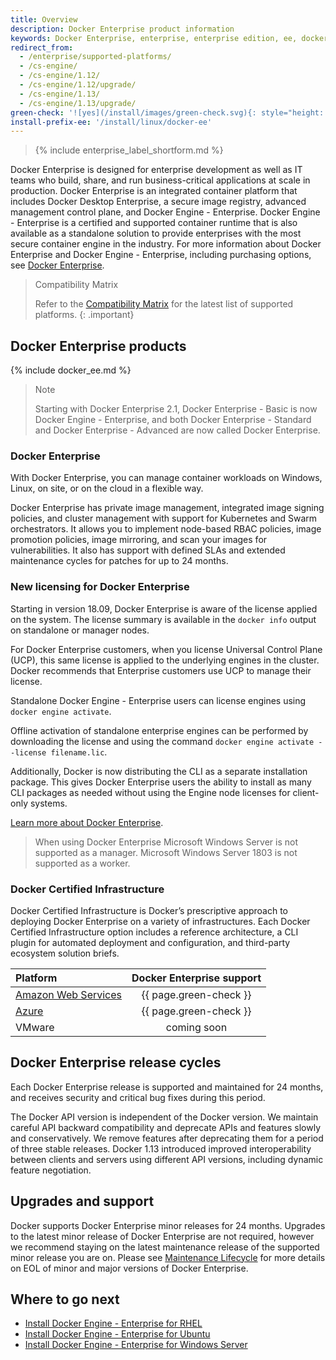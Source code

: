 ```yaml
---
title: Overview
description: Docker Enterprise product information
keywords: Docker Enterprise, enterprise, enterprise edition, ee, docker ee, docker enterprise edition, lts, commercial, cs engine, commercially supported
redirect_from:
  - /enterprise/supported-platforms/
  - /cs-engine/
  - /cs-engine/1.12/
  - /cs-engine/1.12/upgrade/
  - /cs-engine/1.13/
  - /cs-engine/1.13/upgrade/
green-check: '![yes](/install/images/green-check.svg){: style="height: 14px; margin:auto;"}'
install-prefix-ee: '/install/linux/docker-ee'
---
```


>{% include enterprise_label_shortform.md %}

Docker Enterprise is designed for enterprise development as well as IT teams who build, share, and run business-critical
applications at scale in production. Docker Enterprise is an integrated container platform that includes
Docker Desktop Enterprise, a secure image registry, advanced management control plane, and Docker Engine - Enterprise.
Docker Engine - Enterprise is a certified and supported container runtime that is also available as a standalone
solution  to provide enterprises with the most secure container engine in the industry. For more information
about Docker Enterprise and Docker Engine - Enterprise, including purchasing options,
see [Docker Enterprise](https://www.docker.com/enterprise-edition/).

> Compatibility Matrix
>
> Refer to the [Compatibility Matrix](https://success.docker.com/article/compatibility-matrix)
> for the latest list of supported platforms.
{: .important}

## Docker Enterprise products

{% include docker_ee.md %}

> Note
>
> Starting with Docker Enterprise 2.1, Docker Enterprise - Basic is now Docker Engine - Enterprise,
> and both Docker Enterprise - Standard and Docker Enterprise - Advanced are now called Docker Enterprise.

### Docker Enterprise

With Docker Enterprise, you can manage container workloads on Windows, Linux, on site, or on the cloud
in a flexible way.

Docker Enterprise has private image management, integrated image signing policies, and cluster
management with support for Kubernetes and Swarm orchestrators. It allows you to implement
node-based RBAC policies, image promotion policies, image mirroring, and
scan your images for vulnerabilities. It also has support with defined SLAs and extended
maintenance cycles for patches for up to 24 months.

### New licensing for Docker Enterprise

Starting in version 18.09, Docker Enterprise is aware of the license applied on
the system. The license summary is available in the `docker info` output on
standalone or manager nodes.

For Docker Enterprise customers, when you license Universal Control Plane
(UCP), this same license is applied to the underlying engines in the cluster.
Docker recommends that Enterprise customers use UCP to manage their license.

Standalone Docker Engine - Enterprise users can license engines using `docker engine activate`.

Offline activation of standalone enterprise engines can be performed by downloading the license and using the command `docker engine activate --license filename.lic`.

Additionally, Docker is now distributing the CLI as a separate installation package. This gives Docker Enterprise users the ability to install as many CLI packages as needed without using the Engine node licenses for client-only systems.

[Learn more about Docker Enterprise](/ee/index.md).


> When using Docker Enterprise
> Microsoft Windows Server is not supported as a manager. Microsoft Windows
> Server 1803 is not supported as a worker.

### Docker Certified Infrastructure

Docker Certified Infrastructure is Docker’s prescriptive approach to deploying Docker Enterprise
on a variety of infrastructures. Each Docker Certified Infrastructure option includes a reference architecture,
a CLI plugin for automated deployment and configuration, and third-party ecosystem solution briefs.

| Platform  | Docker Enterprise support |
:----------------------------------------------------------------------------------------|:-------------------------:|
| [Amazon Web Services](..\cluster\aws.md) |  {{ page.green-check }}   |
| [Azure](..\cluster\azure.md) |  {{ page.green-check }}   |
| VMware  |  coming soon  |

## Docker Enterprise release cycles

Each Docker Enterprise release is supported and maintained for 24 months, and
receives security and critical bug fixes during this period.

The Docker API version is independent of the Docker version. We maintain
careful API backward compatibility and deprecate APIs and features slowly and
conservatively. We remove features after deprecating them for a period of
three stable releases. Docker 1.13 introduced improved interoperability
between clients and servers using different API versions, including dynamic
feature negotiation.

## Upgrades and support
Docker supports Docker Enterprise minor releases for 24 months. Upgrades to the
latest minor release of Docker Enterprise are not required, however we
recommend staying on the latest maintenance release of the supported minor
release you are on. Please see [Maintenance
Lifecycle](https://success.docker.com/article/maintenance-lifecycle) for more
details on EOL of minor and major versions of Docker Enterprise.

## Where to go next

- [Install Docker Engine - Enterprise for RHEL](/install/linux/docker-ee/rhel/)
- [Install Docker Engine - Enterprise for Ubuntu](/install/linux/docker-ee/ubuntu/)
- [Install Docker Engine - Enterprise for Windows Server](/install/windows/docker-ee/)
